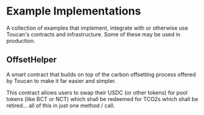 # Example Implementations

A collection of examples that implement, integrate with or otherwise use Toucan's contracts and infrastructure. Some of these may be used in production.

## OffsetHelper

A smart contract that builds on top of the carbon offsetting process offered by Toucan to make it far easier and simpler.

This contract allows users to swap their USDC (or other tokens) for pool tokens (like BCT or NCT) which shall be redeemed for TCO2s which shall be retired... all of this in just one method / call.
